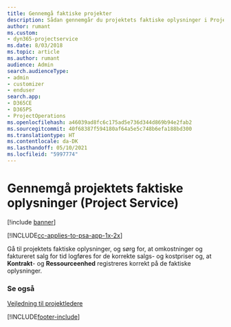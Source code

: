 ```yaml
---
title: Gennemgå faktiske projekter
description: Sådan gennemgår du projektets faktiske oplysninger i Project Service
author: rumant
ms.custom:
- dyn365-projectservice
ms.date: 8/03/2018
ms.topic: article
ms.author: rumant
audience: Admin
search.audienceType:
- admin
- customizer
- enduser
search.app:
- D365CE
- D365PS
- ProjectOperations
ms.openlocfilehash: a46039ad8fc6c175ad5e736d344d869b94e2fab2
ms.sourcegitcommit: 40f68387f594180af64a5e5c748b6efa188bd300
ms.translationtype: HT
ms.contentlocale: da-DK
ms.lasthandoff: 05/10/2021
ms.locfileid: "5997774"
---
```

# <a name="review-project-actuals-project-service"></a>Gennemgå projektets faktiske oplysninger (Project Service)

[!include [banner](../includes/psa-now-project-operations.md)]

[!INCLUDE[cc-applies-to-psa-app-1x-2x](../includes/cc-applies-to-psa-app-1x-2x.md)]

Gå til projektets faktiske oplysninger, og sørg for, at omkostninger og faktureret salg for tid logføres for de korrekte salgs- og kostpriser og, at **Kontrakt**- og **Ressourceenhed** registreres korrekt på de faktiske oplysninger.  
  
### <a name="see-also"></a>Se også  
 [Vejledning til projektledere](../psa/project-manager-guide.md)


[!INCLUDE[footer-include](../includes/footer-banner.md)]